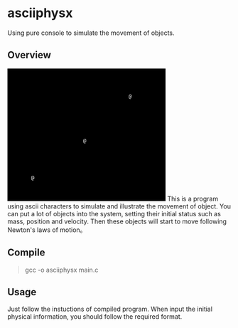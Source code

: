 # asciiphysx
Using pure console to simulate the movement of objects.

## Overview
<img src="https://github.com/zhangxm99/asciiphysx/blob/master/introduction.gif" width=356 height=298 />
This is a program using ascii characters to simulate and illustrate the movement of object. You can put a lot of objects into the system, setting their initial status such as mass, position and velocity. Then these objects will start to move following Newton's laws of motion。

## Compile
> gcc -o asciiphysx main.c

## Usage
Just follow the instuctions of compiled program. When input the initial physical information, you should follow the required format.
